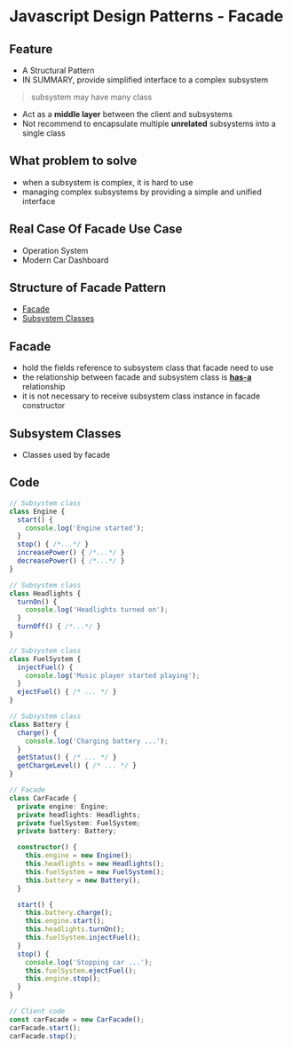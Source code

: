 # Javascript Design Patterns - Facade

## Feature

- A Structural Pattern
- IN SUMMARY, provide simplified interface to a complex subsystem

> subsystem may have many class

- Act as a **middle layer** between the client and subsystems
- Not recommend to encapsulate multiple **unrelated** subsystems into a single class

## What problem to solve

- when a subsystem is complex, it is hard to use
- managing complex subsystems by providing a simple and unified interface

## Real Case Of Facade Use Case

- Operation System
- Modern Car Dashboard

## Structure of Facade Pattern

- [Facade](#facade)
- [Subsystem Classes](#subsystem-classes)

## Facade

- hold the fields reference to subsystem class that facade need to use
- the relationship between facade and subsystem class is [**has-a**](uml.md#line-association) relationship
- it is not necessary to receive subsystem class instance in facade constructor

## Subsystem Classes

- Classes used by facade

## Code

```ts
// Subsystem class
class Engine {
  start() {
    console.log('Engine started');
  }
  stop() { /*...*/ }
  increasePower() { /*...*/ }
  decreasePower() { /*...*/ }
}

// Subsystem class
class Headlights {
  turnOn() {
    console.log('Headlights turned on');
  }
  turnOff() { /*...*/ }
}

// Subsystem class
class FuelSystem {
  injectFuel() {
    console.log('Music player started playing');
  }
  ejectFuel() { /* ... */ }
}

// Subsystem class
class Battery {
  charge() {
    console.log('Charging battery ...');
  }
  getStatus() { /* ... */ }
  getChargeLevel() { /* ... */ }
}

// Facade
class CarFacade {
  private engine: Engine;
  private headlights: Headlights;
  private fuelSystem: FuelSystem;
  private battery: Battery;

  constructor() {
    this.engine = new Engine();
    this.headlights = new Headlights();
    this.fuelSystem = new FuelSystem();
    this.battery = new Battery();
  }

  start() {
    this.battery.charge();
    this.engine.start();
    this.headlights.turnOn();
    this.fuelSystem.injectFuel();
  }
  stop() {
    console.log('Stopping car ...');
    this.fuelSystem.ejectFuel();
    this.engine.stop();
  }
}

// Client code
const carFacade = new CarFacade();
carFacade.start();
carFacade.stop();
```
